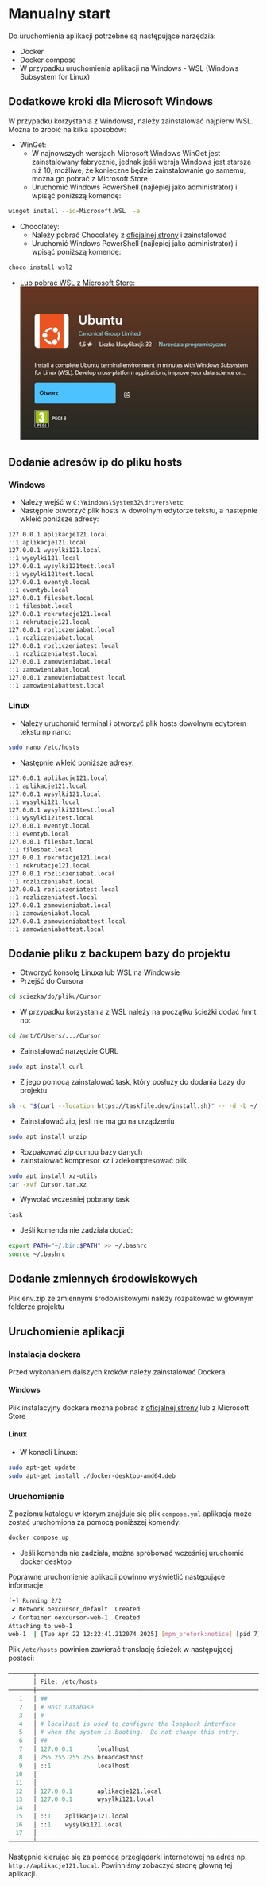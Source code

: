 # Manualny start

Do uruchomienia aplikacji potrzebne są następujące narzędzia:

- Docker
- Docker compose
- W przypadku uruchomienia aplikacji na Windows - WSL (Windows Subsystem for Linux)

## Dodatkowe kroki dla Microsoft Windows

W przypadku korzystania z Windowsa, należy zainstalować najpierw WSL.
Można to zrobić na kilka sposobów:

- WinGet:
  - W najnowszych wersjach Microsoft Windows WinGet jest zainstalowany fabrycznie, jednak jeśli wersja Windows jest starsza niż 10, możliwe, że konieczne będzie zainstalowanie go samemu, można go pobrać z Microsoft Store
  - Uruchomić Windows PowerShell (najlepiej jako administrator) i wpisąć poniższą komendę:

```bash
winget install --id=Microsoft.WSL  -e
```

- Chocolatey:
  - Należy pobrać Chocolatey z [oficjalnej strony](https://chocolatey.org/install) i zainstalować
  - Uruchomić Windows PowerShell (najlepiej jako administrator) i wpisąć poniższą komendę:

```bash
choco install wsl2
```

- Lub pobrać WSL z Microsoft Store:
  <!-- <img src="../assets/example_microsoft_store.png" alt="screenshot_microsoft_store"/> -->
  ![screenshot_microsoft_store](../assets/example_microsoft_store.png)

## Dodanie adresów ip do pliku hosts

### Windows

- Należy wejść w `C:\Windows\System32\drivers\etc`
- Następnie otworzyć plik hosts w dowolnym edytorze tekstu, a następnie wkleić poniższe adresy:

```
127.0.0.1 aplikacje121.local
::1 aplikacje121.local
127.0.0.1 wysylki121.local
::1 wysylki121.local
127.0.0.1 wysylki121test.local
::1 wysylki121test.local
127.0.0.1 eventyb.local
::1 eventyb.local
127.0.0.1 filesbat.local
::1 filesbat.local
127.0.0.1 rekrutacje121.local
::1 rekrutacje121.local
127.0.0.1 rozliczeniabat.local
::1 rozliczeniabat.local
127.0.0.1 rozliczeniatest.local
::1 rozliczeniatest.local
127.0.0.1 zamowieniabat.local
::1 zamowieniabat.local
127.0.0.1 zamowieniabattest.local
::1 zamowieniabattest.local
```

### Linux

- Należy uruchomić terminal i otworzyć plik hosts dowolnym edytorem tekstu np nano:

```bash
sudo nano /etc/hosts
```

- Następnie wkleić poniższe adresy:

```
127.0.0.1 aplikacje121.local
::1 aplikacje121.local
127.0.0.1 wysylki121.local
::1 wysylki121.local
127.0.0.1 wysylki121test.local
::1 wysylki121test.local
127.0.0.1 eventyb.local
::1 eventyb.local
127.0.0.1 filesbat.local
::1 filesbat.local
127.0.0.1 rekrutacje121.local
::1 rekrutacje121.local
127.0.0.1 rozliczeniabat.local
::1 rozliczeniabat.local
127.0.0.1 rozliczeniatest.local
::1 rozliczeniatest.local
127.0.0.1 zamowieniabat.local
::1 zamowieniabat.local
127.0.0.1 zamowieniabattest.local
::1 zamowieniabattest.local
```

## Dodanie pliku z backupem bazy do projektu

- Otworzyć konsolę Linuxa lub WSL na Windowsie
- Przejść do Cursora

```bash
cd sciezka/do/pliku/Cursor
```

- W przypadku korzystania z WSL należy na początku ścieżki dodać /mnt np:

```bash
cd /mnt/C/Users/.../Cursor
```

- Zainstalować narzędzie CURL

```bash
sudo apt install curl
```

- Z jego pomocą zainstalować task, który posłuży do dodania bazy do projektu

```bash
sh -c "$(curl --location https://taskfile.dev/install.sh)" -- -d -b ~/.local/bin
```

- Zainstalować zip, jeśli nie ma go na urządzeniu

```bash
sudo apt install unzip
```

- Rozpakować zip dumpu bazy danych
- zainstalować kompresor xz i zdekompresować plik

```bash
sudo apt install xz-utils
tar -xvf Cursor.tar.xz
```

- Wywołać wcześniej pobrany task

```bash
task
```

- Jeśli komenda nie zadziała dodać:

```bash
export PATH="~/.bin:$PATH" >> ~/.bashrc
source ~/.bashrc

```

## Dodanie zmiennych środowiskowych

Plik env.zip ze zmiennymi środowiskowymi należy rozpakować w głównym folderze projektu

<!-- TODO: opisać korzystanie z playbooków ansible -->

## Uruchomienie aplikacji

### Instalacja dockera

Przed wykonaniem dalszych kroków należy zainstalować Dockera

#### Windows

Plik instalacyjny dockera można pobrać z [oficjalnej strony](https://docs.docker.com/desktop/setup/install/windows-install/) lub z Microsoft Store

#### Linux

- W konsoli Linuxa:

```bash
sudo apt-get update
sudo apt-get install ./docker-desktop-amd64.deb
```

### Uruchomienie

Z poziomu katalogu w którym znajduje się plik `compose.yml` aplikacja może zostać uruchomiona za pomocą poniższej komendy:

```bash
docker compose up
```

- Jeśli komenda nie zadziała, można spróbować wcześniej uruchomić docker desktop

Poprawne uruchomienie aplikacji powinno wyświetlić następujące informacje:

```bash
[+] Running 2/2
 ✔ Network oexcursor_default  Created                                                                         0.1s
 ✔ Container oexcursor-web-1  Created                                                                         0.1s
Attaching to web-1
web-1  | [Tue Apr 22 12:22:41.212074 2025] [mpm_prefork:notice] [pid 7] AH00163: Apache/2.4.41 (Ubuntu) PHP/8.1.32 configured -- resuming normal operations
```

Plik `/etc/hosts` powinien zawierać translację ścieżek w następującej postaci:

```python
───────┬───────────────────────────────────────────────────────────────────────
       │ File: /etc/hosts
───────┼───────────────────────────────────────────────────────────────────────
   1   │ ##
   2   │ # Host Database
   3   │ #
   4   │ # localhost is used to configure the loopback interface
   5   │ # when the system is booting.  Do not change this entry.
   6   │ ##
   7   │ 127.0.0.1       localhost
   8   │ 255.255.255.255 broadcasthost
   9   │ ::1             localhost
  10   │
  11   │
  12   │ 127.0.0.1       aplikacje121.local
  13   │ 127.0.0.1       wysylki121.local
  14   │
  15   │ ::1    aplikacje121.local
  16   │ ::1    wysylki121.local
  17   │
───────┴───────────────────────────────────────────────────────────────────────
```

Następnie kierując się za pomocą przeglądarki internetowej na adres np. `http://aplikacje121.local`. Powinniśmy zobaczyć stronę głowną tej aplikacji.
